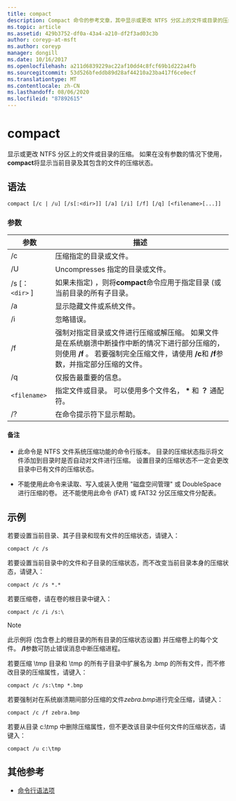 ```yaml
---
title: compact
description: Compact 命令的参考文章，其中显示或更改 NTFS 分区上的文件或目录的压缩。
ms.topic: article
ms.assetid: 429b3752-df0a-43a4-a210-df2f3ad03c3b
author: coreyp-at-msft
ms.author: coreyp
manager: dongill
ms.date: 10/16/2017
ms.openlocfilehash: a211d6839229ac22af10dd4c8fcf69b1d222a4fb
ms.sourcegitcommit: 53d526bfeddb89d28af44210a23ba417f6ce0ecf
ms.translationtype: MT
ms.contentlocale: zh-CN
ms.lasthandoff: 08/06/2020
ms.locfileid: "87892615"
---
```

# <a name="compact"></a>compact

显示或更改 NTFS 分区上的文件或目录的压缩。 如果在没有参数的情况下使用， **compact**将显示当前目录及其包含的文件的压缩状态。

## <a name="syntax"></a>语法

```
compact [/c | /u] [/s[:<dir>]] [/a] [/i] [/f] [/q] [<filename>[...]]
```

### <a name="parameters"></a>参数

| 参数 | 描述 |
| --------- | ----------- |
| /c | 压缩指定的目录或文件。 |
| /U | Uncompresses 指定的目录或文件。 |
| /s [： `<dir>` ] | 如果未指定) ，则将**compact**命令应用于指定目录 (或当前目录的所有子目录。 |
| /a | 显示隐藏文件或系统文件。 |
| /i | 忽略错误。 |
| /f | 强制对指定目录或文件进行压缩或解压缩。 如果文件是在系统崩溃中断操作中断的情况下进行部分压缩的，则使用 **/f** 。 若要强制完全压缩文件，请使用 **/c**和 **/f**参数，并指定部分压缩的文件。 |
| /q | 仅报告最重要的信息。 |
| `<filename>` | 指定文件或目录。 可以使用多个文件名， **&#42;** 和 **？** 通配符。 |
| /? | 在命令提示符下显示帮助。 |

#### <a name="remarks"></a>备注

- 此命令是 NTFS 文件系统压缩功能的命令行版本。 目录的压缩状态指示将文件添加到目录时是否自动对文件进行压缩。 设置目录的压缩状态不一定会更改目录中已有文件的压缩状态。

- 不能使用此命令来读取、写入或装入使用 "磁盘空间管理" 或 DoubleSpace 进行压缩的卷。 还不能使用此命令 (FAT) 或 FAT32 分区压缩文件分配表。

## <a name="examples"></a>示例

若要设置当前目录、其子目录和现有文件的压缩状态，请键入：

```
compact /c /s
```

若要设置当前目录中的文件和子目录的压缩状态，而不改变当前目录本身的压缩状态，请键入：

```
compact /c /s *.*
```

若要压缩卷，请在卷的根目录中键入：

```
compact /c /i /s:\
```

> [!NOTE]
> 此示例将 (包含卷上的根目录的所有目录的压缩状态设置) 并压缩卷上的每个文件。 **/I**参数可防止错误消息中断压缩进程。

若要压缩 \tmp 目录和 \tmp 的所有子目录中扩展名为 .bmp 的所有文件，而不修改目录的压缩属性，请键入：

```
compact /c /s:\tmp *.bmp
```

若要强制对在系统崩溃期间部分压缩的文件*zebra.bmp*进行完全压缩，请键入：

```
compact /c /f zebra.bmp
```

若要从目录 c:\tmp 中删除压缩属性，但不更改该目录中任何文件的压缩状态，请键入：

```
compact /u c:\tmp
```

## <a name="additional-references"></a>其他参考

- [命令行语法项](command-line-syntax-key.md)